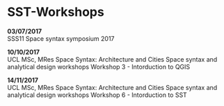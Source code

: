 # SST-Workshops

**03/07/2017**  
SSS11 Space syntax symposium 2017 

**10/10/2017**  
UCL MSc, MRes Space Syntax: Architecture and Cities 
Space syntax and analytical design workshops
Workshop 3 - Intorduction to QGIS 

**14/11/2017**  
UCL MSc, MRes Space Syntax: Architecture and Cities 
Space syntax and analytical design workshops
Workshop 6 - Intorduction to SST



